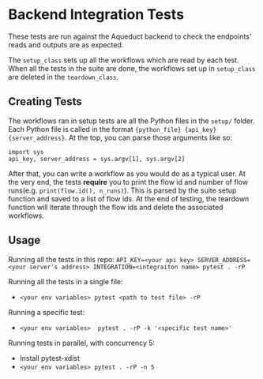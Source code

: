 # Backend Integration Tests

These tests are run against the Aqueduct backend to check the endpoints' reads and outputs are as expected.

The `setup_class` sets up all the workflows which are read by each test. When all the tests in the suite are done, the workflows set up in `setup_class` are deleted in the `teardown_class`.

## Creating Tests
The workflows ran in setup tests are all the Python files in the `setup/` folder. Each Python file is called in the format `{python_file} {api_key} {server_address}`. At the top, you can parse those arguments like so:
```
import sys
api_key, server_address = sys.argv[1], sys.argv[2]
```
After that, you can write a workflow as you would do as a typical user.
At the very end, the tests **require** you to print the flow id and number of flow runs(e.g. `print(flow.id(), n_runs)`). This is parsed by the suite setup function and saved to a list of flow ids. At the end of testing, the teardown function will iterate through the flow ids and delete the associated workflows.

## Usage

Running all the tests in this repo:
`API_KEY=<your api key> SERVER_ADDRESS=<your server's address> INTEGRATION=<integraiton name> pytest . -rP`

Running all the tests in a single file:
- `<your env variables> pytest <path to test file> -rP`

Running a specific test:
- `<your env variables>  pytest . -rP -k '<specific test name>'`

Running tests in parallel, with concurrency 5:
- Install pytest-xdist
- `<your env variables> pytest . -rP -n 5`
